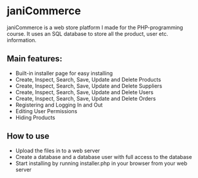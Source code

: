 # janiCommerce

janiCommerce is a web store platform I made for the PHP-programming course. It uses an SQL database to store all the product, user etc. information.

## Main features:
- Built-in installer page for easy installing
- Create, Inspect, Search, Save, Update and Delete Products
- Create, Inspect, Search, Save, Update and Delete Suppliers
- Create, Inspect, Search, Save, Update and Delete Users
- Create, Inspect, Search, Save, Update and Delete Orders
- Registering and Logging In and Out
- Editing User Permissions
- Hiding Products  

## How to use
- Upload the files in to a web server 
- Create a database and a database user with full access to the database
- Start installing by running installer.php in your browser from your web server